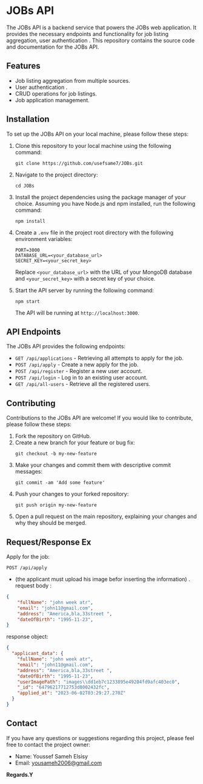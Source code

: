 
# JOBs API


The JOBs API is a backend service that powers the JOBs web application. It provides the necessary endpoints and functionality for job listing aggregation, user authentication . This repository contains the source code and documentation for the JOBs API.

## Features

- Job listing aggregation from multiple sources.
- User authentication .
- CRUD operations for job listings.
- Job application management.


## Installation

To set up the JOBs API on your local machine, please follow these steps:

1. Clone this repository to your local machine using the following command:

   ```shell
   git clone https://github.com/usefsame7/JOBs.git
   ```

2. Navigate to the project directory:

   ```shell
   cd JOBs
   ```

3. Install the project dependencies using the package manager of your choice. Assuming you have Node.js and npm installed, run the following command:

   ```shell
   npm install
   ```

4. Create a `.env` file in the project root directory with the following environment variables:

   ```
   PORT=3000
   DATABASE_URL=<your_database_url>
   SECRET_KEY=<your_secret_key>
   ```

   Replace `<your_database_url>` with the URL of your MongoDB database and `<your_secret_key>` with a secret key of your choice.

5. Start the API server by running the following command:

   ```shell
   npm start
   ```

   The API will be running at `http://localhost:3000`.

## API Endpoints

The JOBs API provides the following endpoints:

- `GET /api/applications` - Retrieving all attempts to apply for the job.
- `POST /api/apply` - Create a new apply for the job.
- `POST /api/register` - Register a new user account.
- `POST /api/login` - Log in to an existing user account.
- `GET /api/all-users` - Retrieve all the registered users.



## Contributing

Contributions to the JOBs API are welcome! If you would like to contribute, please follow these steps:

1. Fork the repository on GitHub.
2. Create a new branch for your feature or bug fix:
   ```shell
   git checkout -b my-new-feature
   ```
3. Make your changes and commit them with descriptive commit messages:
   ```shell
   git commit -am 'Add some feature'
   ```
4. Push your changes to your forked repository:
   ```shell
   git push origin my-new-feature
   ```
5. Open a pull request on the main repository, explaining your changes and why they should be merged.



## Request/Response Ex
Apply for the job:
```http
POST /api/apply
```
 - (the applicant must upload his image befor inserting the information) . request body : 
```json
{ 
    "fullName": "john week atr",
    "email": "john11@gmail.com",
    "address": "America,bla,33street ",
    "dateOfBirth": "1995-11-23",
}
```

response object:
```json
{
  "applicant_data": {
    "fullName": "john week atr",
    "email": "john11@gmail.com",
    "address": "America,bla,33street ",
    "dateOfBirth": "1995-11-23",
    "userImagePath": "images\\dd1eb7c1233895e49204fd9afc403ec0",
    "_id": "64796217712753d8002432fc",
    "applied_at": "2023-06-02T03:29:27.270Z"
  }
}
```

## Contact

If you have any questions or suggestions regarding this project, please feel free to contact the project owner:

- Name: Youssef Sameh Elsisy
- Email: yousameh2006@gmail.com
 
 
 
 
 **Regards.Y**
 
 
 
 
 
